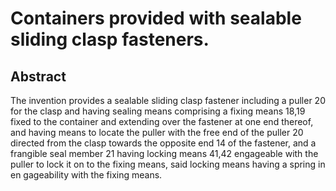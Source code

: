 # Containers provided with sealable sliding clasp fasteners.

## Abstract
The invention provides a sealable sliding clasp fastener including a puller 20 for the clasp and having sealing means comprising a fixing means 18,19 fixed to the container and extending over the fastener at one end thereof, and having means to locate the puller with the free end of the puller 20 directed from the clasp towards the opposite end 14 of the fastener, and a frangible seal member 21 having locking means 41,42 engageable with the puller to lock it on to the fixing means, said locking means having a spring in en gageability with the fixing means.